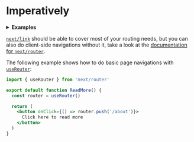# Imperatively

<details>
  <summary><b>Examples</b></summary>
  <ul>
<li><a href="https://github.com/vercel/next.js/tree/canary/examples/using-router">Using Router</a></li>
  </ul>
</details>

[`next/link`](/docs/api-reference/next/link) should be able to cover most of your routing needs, but you can also do client-side navigations without it, take a look at the [documentation for `next/router`](/docs/api-reference/next/router).

The following example shows how to do basic page navigations with [`useRouter`](/docs/api-reference/next/router#useRouter):

```jsx
import { useRouter } from 'next/router'

export default function ReadMore() {
  const router = useRouter()

  return (
    <button onClick={() => router.push('/about')}>
      Click here to read more
    </button>
  )
}
```
